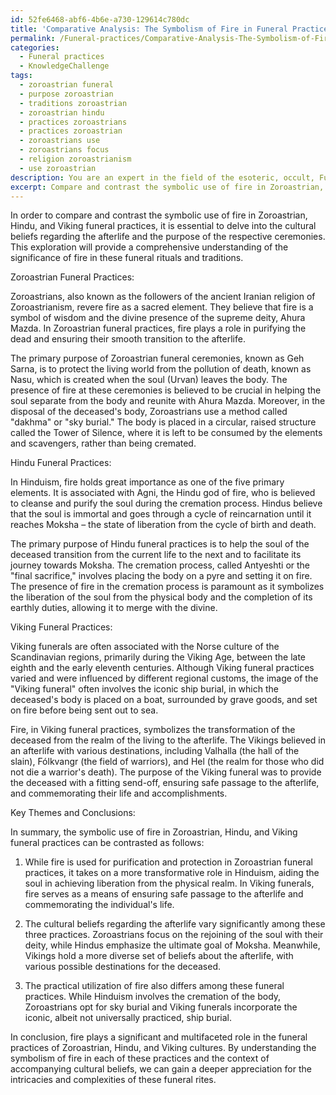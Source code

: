 ```yaml
---
id: 52fe6468-abf6-4b6e-a730-129614c780dc
title: 'Comparative Analysis: The Symbolism of Fire in Funeral Practices'
permalink: /Funeral-practices/Comparative-Analysis-The-Symbolism-of-Fire-in-Funeral-Practices/
categories:
  - Funeral practices
  - KnowledgeChallenge
tags:
  - zoroastrian funeral
  - purpose zoroastrian
  - traditions zoroastrian
  - zoroastrian hindu
  - practices zoroastrians
  - practices zoroastrian
  - zoroastrians use
  - zoroastrians focus
  - religion zoroastrianism
  - use zoroastrian
description: You are an expert in the field of the esoteric, occult, Funeral practices and Education. You are a writer of tests, challenges, books and deep knowledge on Funeral practices for initiates and students to gain deep insights and understanding from. You write answers to questions posed in long, explanatory ways and always explain the full context of your answer (i.e., related concepts, formulas, examples, or history), as well as the step-by-step thinking process you take to answer the challenges. Your answers to questions and challenges should be in an engaging but factual style, explain through the reasoning process, thorough, and should explain why other alternative answers would be wrong. Summarize the key themes, ideas, and conclusions at the end.
excerpt: Compare and contrast the symbolic use of fire in Zoroastrian, Hindu, and Viking funeral practices, accounting for cultural beliefs regarding the afterlife and the purpose of the ceremony.
---
```

In order to compare and contrast the symbolic use of fire in Zoroastrian, Hindu, and Viking funeral practices, it is essential to delve into the cultural beliefs regarding the afterlife and the purpose of the respective ceremonies. This exploration will provide a comprehensive understanding of the significance of fire in these funeral rituals and traditions.

Zoroastrian Funeral Practices:

Zoroastrians, also known as the followers of the ancient Iranian religion of Zoroastrianism, revere fire as a sacred element. They believe that fire is a symbol of wisdom and the divine presence of the supreme deity, Ahura Mazda. In Zoroastrian funeral practices, fire plays a role in purifying the dead and ensuring their smooth transition to the afterlife.

The primary purpose of Zoroastrian funeral ceremonies, known as Geh Sarna, is to protect the living world from the pollution of death, known as Nasu, which is created when the soul (Urvan) leaves the body. The presence of fire at these ceremonies is believed to be crucial in helping the soul separate from the body and reunite with Ahura Mazda. Moreover, in the disposal of the deceased's body, Zoroastrians use a method called "dakhma" or "sky burial." The body is placed in a circular, raised structure called the Tower of Silence, where it is left to be consumed by the elements and scavengers, rather than being cremated.

Hindu Funeral Practices:

In Hinduism, fire holds great importance as one of the five primary elements. It is associated with Agni, the Hindu god of fire, who is believed to cleanse and purify the soul during the cremation process. Hindus believe that the soul is immortal and goes through a cycle of reincarnation until it reaches Moksha – the state of liberation from the cycle of birth and death.

The primary purpose of Hindu funeral practices is to help the soul of the deceased transition from the current life to the next and to facilitate its journey towards Moksha. The cremation process, called Antyeshti or the "final sacrifice," involves placing the body on a pyre and setting it on fire. The presence of fire in the cremation process is paramount as it symbolizes the liberation of the soul from the physical body and the completion of its earthly duties, allowing it to merge with the divine.

Viking Funeral Practices:

Viking funerals are often associated with the Norse culture of the Scandinavian regions, primarily during the Viking Age, between the late eighth and the early eleventh centuries. Although Viking funeral practices varied and were influenced by different regional customs, the image of the "Viking funeral" often involves the iconic ship burial, in which the deceased's body is placed on a boat, surrounded by grave goods, and set on fire before being sent out to sea.

Fire, in Viking funeral practices, symbolizes the transformation of the deceased from the realm of the living to the afterlife. The Vikings believed in an afterlife with various destinations, including Valhalla (the hall of the slain), Fólkvangr (the field of warriors), and Hel (the realm for those who did not die a warrior's death). The purpose of the Viking funeral was to provide the deceased with a fitting send-off, ensuring safe passage to the afterlife, and commemorating their life and accomplishments.

Key Themes and Conclusions:

In summary, the symbolic use of fire in Zoroastrian, Hindu, and Viking funeral practices can be contrasted as follows:

1. While fire is used for purification and protection in Zoroastrian funeral practices, it takes on a more transformative role in Hinduism, aiding the soul in achieving liberation from the physical realm. In Viking funerals, fire serves as a means of ensuring safe passage to the afterlife and commemorating the individual's life.

2. The cultural beliefs regarding the afterlife vary significantly among these three practices. Zoroastrians focus on the rejoining of the soul with their deity, while Hindus emphasize the ultimate goal of Moksha. Meanwhile, Vikings hold a more diverse set of beliefs about the afterlife, with various possible destinations for the deceased.

3. The practical utilization of fire also differs among these funeral practices. While Hinduism involves the cremation of the body, Zoroastrians opt for sky burial and Viking funerals incorporate the iconic, albeit not universally practiced, ship burial.

In conclusion, fire plays a significant and multifaceted role in the funeral practices of Zoroastrian, Hindu, and Viking cultures. By understanding the symbolism of fire in each of these practices and the context of accompanying cultural beliefs, we can gain a deeper appreciation for the intricacies and complexities of these funeral rites.
